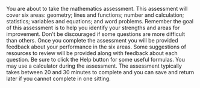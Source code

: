 You are about to take the mathematics assessment. This assessment will cover six areas: geometry; lines and functions; number and calculation; statistics; variables and equations; and word problems. Remember the goal of this assessment is to help you identify your strengths and areas for improvement. Don't be discouraged if some questions are more difficult than others. Once you complete the assessment you will be provided feedback about your performance in the six areas. Some suggestions of resources to review will be provided along with feedback about each question. Be sure to click the Help button for some useful formulas. You may use a calculator during the assessment. The assessment typically takes between 20 and 30 minutes to complete and you can save and return later if you cannot complete in one sitting.
